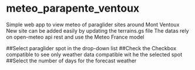 # meteo_parapente_ventoux
Simple web app to view meteo of paraglider  sites around Mont Ventoux
New site can be added easily by updating the terrains.gs file
The datas rely on open-meteo api rest and use the Meteo France model

##Select paraglider spot in the drop-down list
##Check the Checkbox compatible to see only weather data compatible wit he the selected spot
##Select the number of days for the forecast weather
